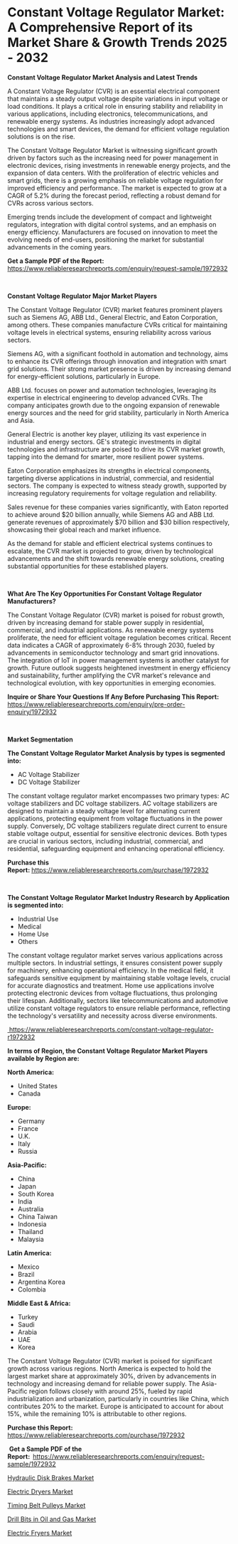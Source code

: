 <p><h1>Constant Voltage Regulator Market: A Comprehensive Report of its Market Share & Growth Trends 2025 - 2032</h1></p><p><strong>Constant Voltage Regulator Market Analysis and Latest Trends</strong></p>
<p><p>A Constant Voltage Regulator (CVR) is an essential electrical component that maintains a steady output voltage despite variations in input voltage or load conditions. It plays a critical role in ensuring stability and reliability in various applications, including electronics, telecommunications, and renewable energy systems. As industries increasingly adopt advanced technologies and smart devices, the demand for efficient voltage regulation solutions is on the rise.</p><p>The Constant Voltage Regulator Market is witnessing significant growth driven by factors such as the increasing need for power management in electronic devices, rising investments in renewable energy projects, and the expansion of data centers. With the proliferation of electric vehicles and smart grids, there is a growing emphasis on reliable voltage regulation for improved efficiency and performance. The market is expected to grow at a CAGR of 5.2% during the forecast period, reflecting a robust demand for CVRs across various sectors. </p><p>Emerging trends include the development of compact and lightweight regulators, integration with digital control systems, and an emphasis on energy efficiency. Manufacturers are focused on innovation to meet the evolving needs of end-users, positioning the market for substantial advancements in the coming years.</p></p>
<p><strong>Get a Sample PDF of the Report:&nbsp;</strong> <a href="https://www.reliableresearchreports.com/enquiry/request-sample/1972932?utm_campaign=114&utm_medium=2&utm_source=Github&utm_content=ia&utm_term=23022025&utm_id=constant-voltage-regulator">https://www.reliableresearchreports.com/enquiry/request-sample/1972932</a></p>
<p>&nbsp;</p>
<p><strong>Constant Voltage Regulator Major Market Players</strong></p>
<p><p>The Constant Voltage Regulator (CVR) market features prominent players such as Siemens AG, ABB Ltd., General Electric, and Eaton Corporation, among others. These companies manufacture CVRs critical for maintaining voltage levels in electrical systems, ensuring reliability across various sectors.</p><p>Siemens AG, with a significant foothold in automation and technology, aims to enhance its CVR offerings through innovation and integration with smart grid solutions. Their strong market presence is driven by increasing demand for energy-efficient solutions, particularly in Europe.</p><p>ABB Ltd. focuses on power and automation technologies, leveraging its expertise in electrical engineering to develop advanced CVRs. The company anticipates growth due to the ongoing expansion of renewable energy sources and the need for grid stability, particularly in North America and Asia.</p><p>General Electric is another key player, utilizing its vast experience in industrial and energy sectors. GE's strategic investments in digital technologies and infrastructure are poised to drive its CVR market growth, tapping into the demand for smarter, more resilient power systems.</p><p>Eaton Corporation emphasizes its strengths in electrical components, targeting diverse applications in industrial, commercial, and residential sectors. The company is expected to witness steady growth, supported by increasing regulatory requirements for voltage regulation and reliability.</p><p>Sales revenue for these companies varies significantly, with Eaton reported to achieve around $20 billion annually, while Siemens AG and ABB Ltd. generate revenues of approximately $70 billion and $30 billion respectively, showcasing their global reach and market influence.</p><p>As the demand for stable and efficient electrical systems continues to escalate, the CVR market is projected to grow, driven by technological advancements and the shift towards renewable energy solutions, creating substantial opportunities for these established players.</p></p>
<p>&nbsp;</p>
<p><strong>What Are The Key Opportunities For Constant Voltage Regulator Manufacturers?</strong></p>
<p><p>The Constant Voltage Regulator (CVR) market is poised for robust growth, driven by increasing demand for stable power supply in residential, commercial, and industrial applications. As renewable energy systems proliferate, the need for efficient voltage regulation becomes critical. Recent data indicates a CAGR of approximately 6-8% through 2030, fueled by advancements in semiconductor technology and smart grid innovations. The integration of IoT in power management systems is another catalyst for growth. Future outlook suggests heightened investment in energy efficiency and sustainability, further amplifying the CVR market's relevance and technological evolution, with key opportunities in emerging economies.</p></p>
<p><strong>Inquire or Share Your Questions If Any Before Purchasing This Report:</strong> <a href="https://www.reliableresearchreports.com/enquiry/pre-order-enquiry/1972932?utm_campaign=114&utm_medium=2&utm_source=Github&utm_content=ia&utm_term=23022025&utm_id=constant-voltage-regulator">https://www.reliableresearchreports.com/enquiry/pre-order-enquiry/1972932</a></p>
<p>&nbsp;</p>
<p><strong>Market Segmentation</strong></p>
<p><strong>The Constant Voltage Regulator Market Analysis by types is segmented into:</strong></p>
<p><ul><li>AC Voltage Stabilizer</li><li>DC Voltage Stabilizer</li></ul></p>
<p><p>The constant voltage regulator market encompasses two primary types: AC voltage stabilizers and DC voltage stabilizers. AC voltage stabilizers are designed to maintain a steady voltage level for alternating current applications, protecting equipment from voltage fluctuations in the power supply. Conversely, DC voltage stabilizers regulate direct current to ensure stable voltage output, essential for sensitive electronic devices. Both types are crucial in various sectors, including industrial, commercial, and residential, safeguarding equipment and enhancing operational efficiency.</p></p>
<p><strong>Purchase this Report:&nbsp;</strong><a href="https://www.reliableresearchreports.com/purchase/1972932?utm_campaign=114&utm_medium=2&utm_source=Github&utm_content=ia&utm_term=23022025&utm_id=constant-voltage-regulator">https://www.reliableresearchreports.com/purchase/1972932</a></p>
<p>&nbsp;</p>
<p><strong>The Constant Voltage Regulator Market Industry Research by Application is segmented into:</strong></p>
<p><ul><li>Industrial Use</li><li>Medical</li><li>Home Use</li><li>Others</li></ul></p>
<p><p>The constant voltage regulator market serves various applications across multiple sectors. In industrial settings, it ensures consistent power supply for machinery, enhancing operational efficiency. In the medical field, it safeguards sensitive equipment by maintaining stable voltage levels, crucial for accurate diagnostics and treatment. Home use applications involve protecting electronic devices from voltage fluctuations, thus prolonging their lifespan. Additionally, sectors like telecommunications and automotive utilize constant voltage regulators to ensure reliable performance, reflecting the technology's versatility and necessity across diverse environments.</p></p>
<p><a href="https://www.reliableresearchreports.com/constant-voltage-regulator-r1972932?utm_campaign=114&utm_medium=2&utm_source=Github&utm_content=ia&utm_term=23022025&utm_id=constant-voltage-regulator">&nbsp;https://www.reliableresearchreports.com/constant-voltage-regulator-r1972932</a></p>
<p><strong>In terms of Region, the Constant Voltage Regulator Market Players available by Region are:</strong></p>
<p>
    <p> <strong> North America: </strong>
        <ul>
            <li>United States</li>
            <li>Canada</li>
        </ul>
        </p> 
    <p> <strong> Europe: </strong>
        <ul>
            <li>Germany</li>
            <li>France</li>
            <li>U.K.</li>
            <li>Italy</li>
            <li>Russia</li>
        </ul>
        </p> 
    <p> <strong> Asia-Pacific: </strong>
        <ul>
            <li>China</li>
            <li>Japan</li>
            <li>South Korea</li>
            <li>India</li>
            <li>Australia</li>
            <li>China Taiwan</li>
            <li>Indonesia</li>
            <li>Thailand</li>
            <li>Malaysia</li>
        </ul>
        </p> 
    <p> <strong> Latin America: </strong>
        <ul>
            <li>Mexico</li>
            <li>Brazil</li>
            <li>Argentina Korea</li>
            <li>Colombia</li>
        </ul>
        </p> 
    <p> <strong> Middle East & Africa: </strong>
        <ul>
            <li>Turkey</li>
            <li>Saudi</li>
            <li>Arabia</li>
            <li>UAE</li>
            <li>Korea</li>
        </ul>
    </p>
    </p>
<p><p>The Constant Voltage Regulator (CVR) market is poised for significant growth across various regions. North America is expected to hold the largest market share at approximately 30%, driven by advancements in technology and increasing demand for reliable power supply. The Asia-Pacific region follows closely with around 25%, fueled by rapid industrialization and urbanization, particularly in countries like China, which contributes 20% to the market. Europe is anticipated to account for about 15%, while the remaining 10% is attributable to other regions.</p></p>
<p><strong>Purchase this Report: </strong><a href="https://www.reliableresearchreports.com/purchase/1972932?utm_campaign=114&utm_medium=2&utm_source=Github&utm_content=ia&utm_term=23022025&utm_id=constant-voltage-regulator">https://www.reliableresearchreports.com/purchase/1972932</a></p>
<p>&nbsp;<strong>Get a Sample PDF of the Report:&nbsp;&nbsp;</strong><a href="https://www.reliableresearchreports.com/enquiry/request-sample/1972932?utm_campaign=114&utm_medium=2&utm_source=Github&utm_content=ia&utm_term=23022025&utm_id=constant-voltage-regulator">https://www.reliableresearchreports.com/enquiry/request-sample/1972932</a></p>
<p><strong></strong></p>
<p><p><a href="https://github.com/toqiourir/Market-Research-Report-List-1/blob/main/hydraulic-disk-brakes-market.md?utm_campaign=114&utm_medium=2&utm_source=Github&utm_content=ia&utm_term=23022025&utm_id=constant-voltage-regulator">Hydraulic Disk Brakes Market</a></p><p><a href="https://github.com/supicweg/Market-Research-Report-List-1/blob/main/electric-dryers-market.md?utm_campaign=114&utm_medium=2&utm_source=Github&utm_content=ia&utm_term=23022025&utm_id=constant-voltage-regulator">Electric Dryers Market</a></p><p><a href="https://github.com/shopovdjondo/Market-Research-Report-List-1/blob/main/timing-belt-pulleys-market.md?utm_campaign=114&utm_medium=2&utm_source=Github&utm_content=ia&utm_term=23022025&utm_id=constant-voltage-regulator">Timing Belt Pulleys Market</a></p><p><a href="https://github.com/salodipura00/Market-Research-Report-List-1/blob/main/drill-bits-in-oil-and-gas-market.md?utm_campaign=114&utm_medium=2&utm_source=Github&utm_content=ia&utm_term=23022025&utm_id=constant-voltage-regulator">Drill Bits in Oil and Gas Market</a></p><p><a href="https://github.com/saeiddaemo/Market-Research-Report-List-1/blob/main/electric-fryers-market.md?utm_campaign=114&utm_medium=2&utm_source=Github&utm_content=ia&utm_term=23022025&utm_id=constant-voltage-regulator">Electric Fryers Market</a></p></p>